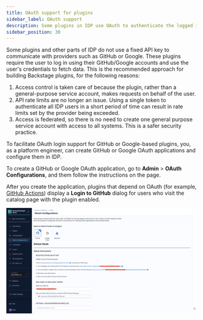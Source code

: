 ```yaml
---
title: OAuth support for plugins
sidebar_label: OAuth support
description: Some plugins in IDP use OAuth to authenticate the logged in user against the plugin provider.
sidebar_position: 30
---
```


Some plugins and other parts of IDP do not use a fixed API key to communicate with providers such as GitHub or Google. These plugins require the user to log in using their GitHub/Google accounts and use the user's credentials to fetch data. This is the recommended approach for building Backstage plugins, for the following reasons:

1. Access control is taken care of because the plugin, rather than a general-purpose service account, makes requests on behalf of the user.
2. API rate limits are no longer an issue. Using a single token to authenticate all IDP users in a short period of time can result in rate limits set by the provider being exceeded.
3. Access is federated, so there is no need to create one general purpose service account with access to all systems. This is a safer security practice.

To facilitate OAuth login support for GitHub or Google-based plugins, you, as a platform engineer, can create GitHub or Google OAuth applications and configure them in IDP.

To create a GitHub or Google OAuth application, go to **Admin** > **OAuth Configurations**, and them follow the instructions on the page.

After you create the application, plugins that depend on OAuth (for example, [GitHub Actions](./available-plugins/github-actions.md)) display a **Login to GitHub** dialog for users who visit the catalog page with the plugin enabled.

![](./static/oauth-plugin-config.png)
